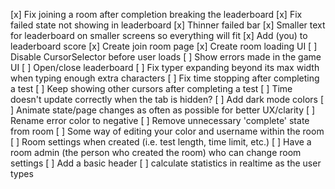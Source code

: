 [x] Fix joining a room after completion breaking the leaderboard
[x] Fix failed state not showing in leaderboard
[x] Thinner failed bar
[x] Smaller text for leaderboard on smaller screens so everything will fit
[x] Add (you) to leaderboard score
[x] Create join room page
[x] Create room loading UI
[ ] Disable CursorSelector before user loads
[ ] Show errors made in the game UI
[ ] Open/close leaderboard
[ ] Fix typer expanding beyond its max width when typing enough extra characters
[ ] Fix time stopping after completing a test
[ ] Keep showing other cursors after completing a test
[ ] Time doesn't update correctly when the tab is hidden?
[ ] Add dark mode colors
[ ] Animate state/page changes as often as possible for better UX/clarity
[ ] Rename error color to negative
[ ] Remove unnecessary 'complete' state from room
[ ] Some way of editing your color and username within the room
[ ] Room settings when created (i.e. test length, time limit, etc.)
[ ] Have a room admin (the person who created the room) who can change room settings
[ ] Add a basic header
[ ] calculate statistics in realtime as the user types
